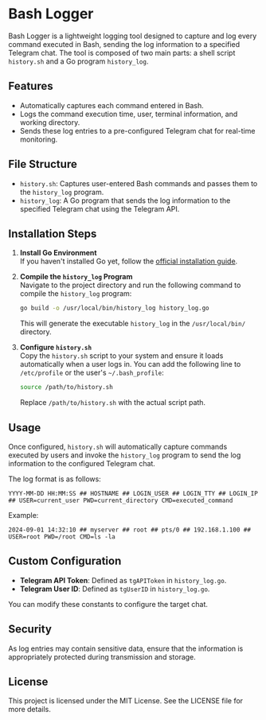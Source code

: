 
# Bash Logger

Bash Logger is a lightweight logging tool designed to capture and log every command executed in Bash, sending the log information to a specified Telegram chat. The tool is composed of two main parts: a shell script `history.sh` and a Go program `history_log`.

## Features

- Automatically captures each command entered in Bash.
- Logs the command execution time, user, terminal information, and working directory.
- Sends these log entries to a pre-configured Telegram chat for real-time monitoring.

## File Structure

- `history.sh`: Captures user-entered Bash commands and passes them to the `history_log` program.
- `history_log`: A Go program that sends the log information to the specified Telegram chat using the Telegram API.

## Installation Steps

1. **Install Go Environment**  
   If you haven't installed Go yet, follow the [official installation guide](https://golang.org/doc/install).

2. **Compile the `history_log` Program**  
   Navigate to the project directory and run the following command to compile the `history_log` program:

   ```bash
   go build -o /usr/local/bin/history_log history_log.go
   ```

   This will generate the executable `history_log` in the `/usr/local/bin/` directory.

3. **Configure `history.sh`**  
   Copy the `history.sh` script to your system and ensure it loads automatically when a user logs in. You can add the following line to `/etc/profile` or the user's `~/.bash_profile`:

   ```bash
   source /path/to/history.sh
   ```

   Replace `/path/to/history.sh` with the actual script path.

## Usage

Once configured, `history.sh` will automatically capture commands executed by users and invoke the `history_log` program to send the log information to the configured Telegram chat.

The log format is as follows:

```
YYYY-MM-DD HH:MM:SS ## HOSTNAME ## LOGIN_USER ## LOGIN_TTY ## LOGIN_IP ## USER=current_user PWD=current_directory CMD=executed_command
```

Example:

```
2024-09-01 14:32:10 ## myserver ## root ## pts/0 ## 192.168.1.100 ## USER=root PWD=/root CMD=ls -la
```

## Custom Configuration

- **Telegram API Token**: Defined as `tgAPIToken` in `history_log.go`.
- **Telegram User ID**: Defined as `tgUserID` in `history_log.go`.

You can modify these constants to configure the target chat.

## Security

As log entries may contain sensitive data, ensure that the information is appropriately protected during transmission and storage.

## License

This project is licensed under the MIT License. See the LICENSE file for more details.
